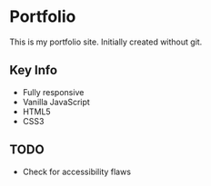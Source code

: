 # Portfolio
This is my portfolio site. Initially created without git. 
## Key Info
  * Fully responsive
  * Vanilla JavaScript
  * HTML5
  * CSS3
## TODO
  * Check for accessibility flaws 

